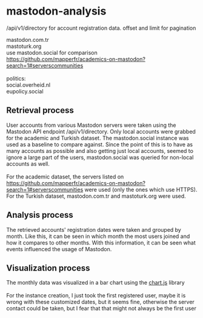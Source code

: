 # mastodon-analysis

/api/v1/directory for account registration data. offset and limit for pagination

mastodon.com.tr <br/>
mastoturk.org <br/>
use mastodon.social for comparison <br/>
https://github.com/mapperfr/academics-on-mastodon?search=1#serverscommunities <br/>
<br/>
politics: <br/>
social.overheid.nl <br/>
eupolicy.social <br/>

## Retrieval process

User accounts from various Mastodon servers were taken using the Mastodon API endpoint /api/v1/directory.
Only local accounts were grabbed for the academic and Turkish dataset. The mastodon.social instance was used as a baseline to compare against. Since the point of this is to have as many accounts as possible and also getting just local accounts, seemed to ignore a large part of the users, mastodon.social was queried for non-local accounts as well.<br/>
<br/>
For the academic dataset, the servers listed on https://github.com/mapperfr/academics-on-mastodon?search=1#serverscommunities were used (only the ones which use HTTPS). For the Turkish dataset, mastodon.com.tr and mastoturk.org were used.

## Analysis process

The retrieved accounts' registration dates were taken and grouped by month. Like this, it can be seen in which month the most users joined and how it compares to other months.
With this information, it can be seen what events influenced the usage of Mastodon.

## Visualization process

The monthly data was visualized in a bar chart using the <a href="https://www.chartjs.org">chart.js</a> library
<br/>
<br/>
For the instance creation, I just took the first registered user, maybe it is wrong with these customized dates, but it seems fine, otherwise the server contact could be taken, but I fear that that might not always be the first user
